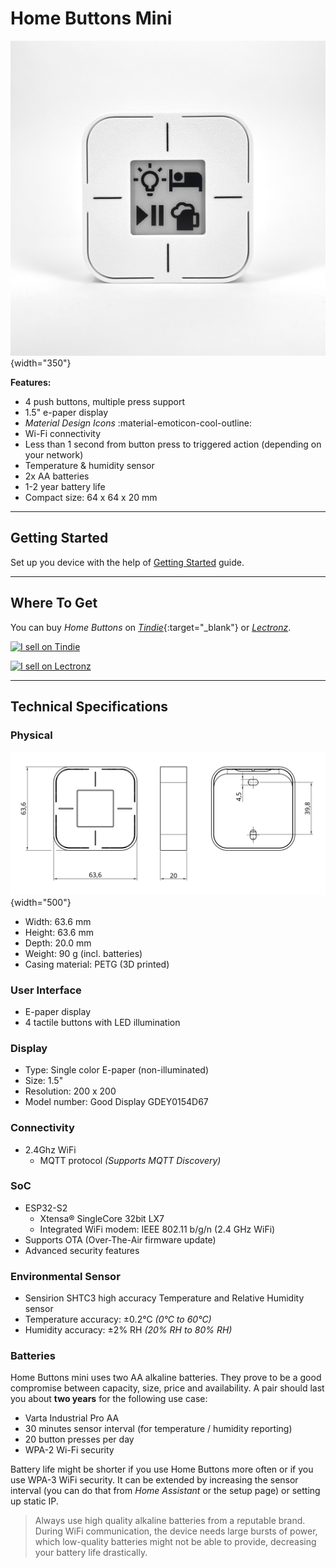# Home Buttons Mini

![Home Buttons](assets/hb_mini_1.jpeg){width="350"} 

**Features:**

- 4 push buttons, multiple press support
- 1.5" e-paper display
- *Material Design Icons* :material-emoticon-cool-outline:
- Wi-Fi connectivity
- Less than 1 second from button press to triggered action (depending on your network)
- Temperature & humidity sensor
- 2x AA batteries
- 1-2 year battery life
- Compact size: 64 x 64 x 20 mm

---


## Getting Started

Set up you device with the help of [Getting Started](setup.md) guide.

---

## Where To Get

You can buy *Home Buttons* on [*Tindie*](https://www.tindie.com/products/plab/home-buttons-mini/?ref=offsite_badges&utm_source=sellers_nplan&utm_medium=badges&utm_campaign=badge_medium){:target="_blank"} or
[*Lectronz*](https://www.lectronz.com/products/home-buttons-mini-smart-home-controller).

<a href="https://www.tindie.com/products/plab/home-buttons-mini/?ref=offsite_badges&utm_source=sellers_nplan&utm_medium=badges&utm_campaign=badge_medium"><img src="https://d2ss6ovg47m0r5.cloudfront.net/badges/tindie-mediums.png" alt="I sell on Tindie" width="150" height="78"></a>

<a href="https://www.lectronz.com/products/home-buttons-mini-smart-home-controller"><img alt="I sell on Lectronz" src="https://www.lectronz.com/static/badges/i-sell-on-lectronz-medium.png" /></a>

---

## Technical Specifications

### Physical

![Dimensions](assets/dimensions.png){width="500"}

* Width: 63.6 mm
* Height: 63.6 mm
* Depth: 20.0 mm
* Weight: 90 g (incl. batteries)
* Casing material: PETG (3D printed)

### User Interface

* E-paper display
* 4 tactile buttons with LED illumination

### Display

* Type: Single color E-paper (non-illuminated)
* Size: 1.5"
* Resolution: 200 x 200
* Model number: Good Display GDEY0154D67

### Connectivity

* 2.4Ghz WiFi
    * MQTT protocol *(Supports MQTT Discovery)*

### SoC

* ESP32-S2
    * Xtensa® Single­Core 32­bit LX7
    * Integrated WiFi modem: IEEE 802.11 b/g/n (2.4 GHz Wi­Fi)
* Supports OTA (Over-The-Air firmware update)
* Advanced security features

### Environmental Sensor

* Sensirion SHTC3 high accuracy Temperature and Relative Humidity sensor
* Temperature accuracy: ±0.2°C *(0°C to 60°C)*
* Humidity accuracy: ±2% RH *(20% RH to 80% RH)*

### Batteries

Home Buttons mini uses two AA alkaline batteries. They prove to be a good compromise between capacity, size, price and availability. A pair should last you about **two years** for the following use case:

* Varta Industrial Pro AA
* 30 minutes sensor interval (for temperature / humidity reporting)
* 20 button presses per day
* WPA-2 Wi-Fi security

Battery life might be shorter if you use Home Buttons more often or if you use WPA-3 WiFi security. It can be extended by increasing the sensor interval (you can do that from *Home Assistant* or the setup page) or setting up static IP.

> Always use high quality alkaline batteries from a reputable brand. During WiFi communication, the device needs large bursts of power, which low-quality batteries might not be able to provide, decreasing your battery life drastically.
